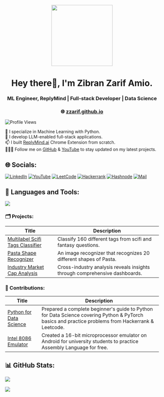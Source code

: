 <p align="center">
  <img src="https://github.com/thompsonemerson/thompsonemerson/raw/master/cover-thompson.png" height="200"/>
</p>

<h1 align="center">Hey there👋, I'm Zibran Zarif Amio.</h1>
<h3 align="center">ML Engineer, ReplyMind | Full-stack Developer | Data Science</h3>
<h3 align="center"> 🌐 <a href="https://zzarif.github.io/">zzarif.github.io</a> </h3>

![Profile Views](https://komarev.com/ghpvc/?username=zzarif&style=flat&base=500&abbreviated=true)

🔭 I specialize in Machine Learning with Python.<br>🌱 I develop LLM-enabled full-stack applications. <br>📫 I built [ReplyMind.ai](https://www.replymind.com/) Chrome Extension from scratch. <br>👨🏻‍💻 Follow me on [GitHub](https://github.com/zzarif) & [YouTube](https://www.youtube.com/@zibranzarif) to stay updated on my latest projects.

## 🌐 Socials:
[![LinkedIn](https://img.shields.io/badge/LinkedIn-0077B5?logo=linkedin&logoColor=white)](https://www.linkedin.com/in/zibran-zarif-amio-b82717263/) [![YouTube](https://img.shields.io/badge/YouTube-%23FF0000.svg?logo=YouTube&logoColor=white)](https://www.youtube.com/@zibranzarif) [![LeetCode](https://img.shields.io/badge/LeetCode-FCD535?logo=LeetCode&logoColor=black)](https://leetcode.com/u/zzarif/) [![Hackerrank](https://img.shields.io/badge/-Hackerrank-2EC866?logo=HackerRank&logoColor=white)](https://www.hackerrank.com/profile/zibranzarif) [![Hashnode](https://img.shields.io/badge/Hashnode-2962FF?logo=hashnode&logoColor=white)](https://zibranzarif.hashnode.dev/) [![Mail](https://img.shields.io/badge/Gmail-EA4335?logo=gmail&logoColor=fff)](mailto:zibran.zarif.amio@gmail.com)

## 🎨 Languages and Tools:
<a href="https://skillicons.dev">
  <img src="https://skillicons.dev/icons?i=python,pytorch,selenium,git,vscode,vercel,postman,react,vite,express,nodejs,flask,django,firebase,javascript,html,css,c,cpp,latex">
</a>

### 🗂️ Projects:
| Title | Description |
| ----------- | ----------- |
| [Multilabel Scifi Tags Classifier](https://github.com/zzarif/Multilabel-Scifi-Tags-Classifier) | Classify 160 different tags from scifi and fantasy questions.|
| [Pasta Shape Recognizer](https://github.com/zzarif/Pasta-Shape-Recognizer) | An image recognizer that recognizes 20 different shapes of Pasta. |
| [Industry Market Cap Analysis](https://github.com/zzarif/Industry-Market-Cap-Analysis) | Cross-industry analysis reveals insights through comprehensive dashboards. |

### 🤝 Contributions:
| Title | Description |
| ----------- | ----------- |
| [Python for Data Science](https://github.com/zzarif/Python-for-Data-Science) | Prepared a complete beginner's guide to Python for Data Science covering Python & PyTorch basics and practice problems from Hackerrank & Leetcode. |
| [Intel 8086 Emulator](https://github.com/zzarif/Intel-8086-Emulator) | Created a 16-bit microprocessor emulator on Android for university students to practice Assembly Language for free. |


## 📊 GitHub Stats:

![](https://github-readme-streak-stats.herokuapp.com/?user=zzarif&theme=github_dark&hide_border=false)<br/><br/>
![](https://github-readme-stats.vercel.app/api/top-langs/?username=zzarif&theme=github_dark&hide_border=false&include_all_commits=false&count_private=true&layout=compact)

<!-- Proudly created with GPRM ( https://gprm.itsvg.in ) -->
<!--
### GitHub Stats:
![](https://github-readme-stats.vercel.app/api?username=zzarif&theme=github_dark&hide_border=false&include_all_commits=false&count_private=true)<br/>
[![Top Langs](https://github-readme-stats.vercel.app/api/top-langs/?username=zzarif)](https://github.com/anuraghazra/github-readme-stats)
[![LinkedIn](https://img.shields.io/badge/LinkedIn-%230077B5.svg?logo=linkedin&logoColor=white)](https://linkedin.com/in/https://www.linkedin.com/in/zibran-zarif-amio-b82717263/) [![YouTube](https://img.shields.io/badge/YouTube-%23FF0000.svg?logo=YouTube&logoColor=white)](https://youtube.com/@@zibranzarif) 
-->

<!--
**zzarif/zzarif** is a ✨ _special_ ✨ repository because its `README.md` (this file) appears on your GitHub profile.

Here are some ideas to get you started:

- 🔭 I’m currently working on ...
- 🌱 I’m currently learning ...
- 👯 I’m looking to collaborate on ...
- 🤔 I’m looking for help with ...
- 💬 Ask me about ...
- 📫 How to reach me: ...
- 😄 Pronouns: ...
- ⚡ Fun fact: ...
-->
